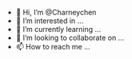 - 👋 Hi, I’m @Charneychen
- 👀 I’m interested in ...
- 🌱 I’m currently learning ...
- 💞️ I’m looking to collaborate on ...
- 📫 How to reach me ...

<!---
Charneychen/Charneychen is a ✨ special ✨ repository because its `README.md` (this file) appears on your GitHub profile.
You can click the Preview link to take a look at your changes.
--->
